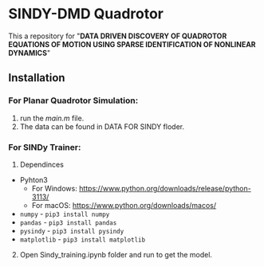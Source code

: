 # SINDY-DMD Quadrotor
This a repository for "__DATA DRIVEN DISCOVERY OF QUADROTOR EQUATIONS OF MOTION USING SPARSE IDENTIFICATION OF NONLINEAR DYNAMICS__" 

## Installation
### For Planar Quadrotor Simulation:
1. run the _main.m_ file.
2. The data can be found in DATA FOR SINDY floder.
### For SINDy Trainer:
1. Dependinces
  - Pyhton3
    - For Windows: https://www.python.org/downloads/release/python-3113/
    - For macOS: https://www.python.org/downloads/macos/ 
  - ``numpy`` - ``pip3 install numpy``
  - ``pandas`` - ``pip3 install pandas``
  - ``pysindy`` - ``pip3 install pysindy`` 
  - ``matplotlib`` - ``pip3 install matplotlib``
2. Open Sindy_training.ipynb folder and run to get the model.

